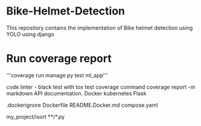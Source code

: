 # Bike-Helmet-Detection
This repository contains the implementation of Bike helmet detection using YOLO using django

# Run coverage report
'''coverage run manage.py test ml_app'''

code linter - black
test with tox
test coverage command
coverage report -m
markdown API documentation.
Docker
kubernetes
Flask

.dockerignore
        Dockerfile
        README.Docker.md
        compose.yaml


my_project/isort **/*.py